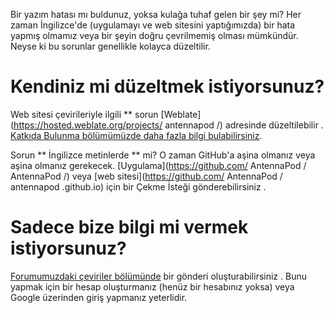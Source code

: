Bir yazım hatası mı buldunuz, yoksa kulağa tuhaf gelen bir şey mi? Her zaman İngilizce'de (uygulamayı ve web sitesini yaptığımızda) bir hata yapmış olmamız veya bir şeyin doğru çevrilmemiş olması mümkündür. Neyse ki bu sorunlar genellikle kolayca düzeltilir.

# Kendiniz mi düzeltmek istiyorsunuz?

Web sitesi çevirileriyle ilgili ** sorun [Weblate](https://hosted.weblate.org/projects/ antennapod /) adresinde düzeltilebilir . [Katkıda Bulunma bölümümüzde daha fazla bilgi bulabilirsiniz](/contribute/translate).

Sorun ** İngilizce metinlerde ** mi? O zaman GitHub'a aşina olmanız veya aşina olmanız gerekecek. [Uygulama](https://github.com/ AntennaPod / AntennaPod /) veya [web sitesi](https://github.com/ AntennaPod / antennapod .github.io) için bir Çekme İsteği gönderebilirsiniz .

# Sadece bize bilgi mi vermek istiyorsunuz?

[Forumumuzdaki çeviriler bölümünde](https://forum.antepod.org/c/translations/11) bir gönderi oluşturabilirsiniz . Bunu yapmak için bir hesap oluşturmanız (henüz bir hesabınız yoksa) veya Google üzerinden giriş yapmanız yeterlidir.
